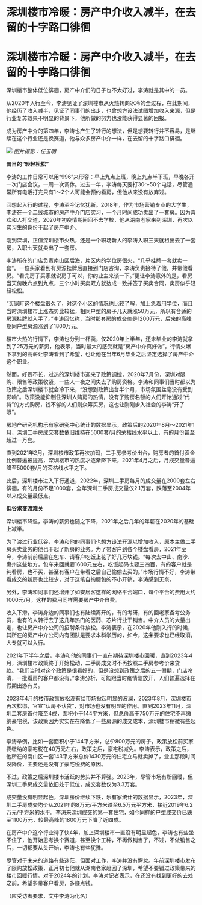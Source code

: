 # 深圳楼市冷暖：房产中介收入减半，在去留的十字路口徘徊

# 深圳楼市冷暖：房产中介收入减半，在去留的十字路口徘徊

深圳楼市整体低位徘徊，房产中介们的日子也不太好过，李涛就是其中的一员。

从2020年入行至今，李涛见证了深圳楼市从火热转向冰冷的全过程，在此期间，他经历了收入减半，见证了同事们的出走，也曾想方设法试图增加收入来源，但是行业复苏效果不明显的背景下，他所做的努力也没能获得显著的回报。

成为房产中介的第四年，李涛也产生了转行的想法，但是想要转行并不容易，是继续在这个行业还是换赛道，他与众多房产中介一样，在去留的十字路口徘徊。

![](https://inews.gtimg.com/om_bt/O77ENg7Y1gKNGCqQRXNir2uOYljYQWX7q7HjXsPDAJa7QAA/1000)
_图片摄影：任玉明_

**昔日的“轻轻松松”**

李涛的工作日常可以用“996”来形容：早上九点上班，晚上九点半下班，早晚各开一次门店会议，一周一次调休。过去一年，李涛每天要打30～50个电话，尽管通常所有电话打完只有1～2个人可能会预约看房，但他从来没有放弃过。

回想起入行的过程，李涛至今记忆犹新。2018年，作为市场营销专业的大学生，李涛在一个二线城市的房产中介门店实习，一个月时间成功卖出了一套房。因为喜欢和人打交道，2020年初疫情期间回不去学校，他从湖南老家来到深圳，再次以实习生的身份干起了房产中介。

刚到深圳，正值深圳楼市火热，还是一个职场新人的李涛入职三天就租出去了一套房，入职七天就卖出了一套房。

李涛所在的门店负责南山区后海，片区内的学位房很火，“几乎挂牌一套就卖一套”。一位买家看到有房源挂牌后直接到门店咨询，李涛负责接待了他，并带他看房。“看完房子买家就说房子可以，你约业主来谈一下。”更让李涛意外的是，看房当天傍晚六点到九点，三个小时买卖双方就达成一致并签了买卖合同，卖房似乎轻轻松松。

“买家盯这个楼盘很久了，对这个小区的情况也比较了解，加上急着用学位，而且当时深圳楼市上涨态势比较猛，相同户型的房子几天就涨50万元，所以有合适的房源挂牌就入手了。”李涛回忆称，当时那套房的成交价是1200万元，后来的高峰期同户型房源涨到了1800万元。

楼市火热的行情下，李涛也分到一杯羹，仅2020年上半年，还未毕业的李涛就拿到了25万元的薪资，他表示，当时最大的感受就是“房产中介真好做”。行情火爆下拿到的高薪让李涛看到了希望，也让他在当年6月毕业之后坚定选择了房产中介这个职业。

然而，好景不长，过热的深圳楼市迎来了政策调控，2020年7月份，深圳对限购、限售等政策收紧，一些人一夜之间失去了购房资格。李涛和同事们当时都以为政策之后深圳楼市就会冷下来，“没想到政策出台半个月，市场氛围丝毫没有受到影响”。政策没能抑制住深圳人购房的热情，没有了购房名额的人们开始通过“代持”的方式购房，钱不够的人们则众筹买房，这也让刚刚步入社会的李涛“开了眼”。

房地产研究机构乐有家研究中心统计的数据显示，政策后的2020年8月～2021年1月，深圳二手房成交套数依旧维持在5000套/月的荣枯线水平以上，有的月份甚至超过一万套。

直到2021年2月，深圳楼市政策再次加码，二手房参考价出台，购房者的首付资金比例普遍被提高，深圳楼市的热度才逐渐降下来，2021年4月之后，月成交量普遍降至5000套/月的荣枯线水平之下。

此后，深圳楼市进入下行通道，2022年，深圳二手房每月的成交量在2000套左右徘徊，有的月份不足1000套，全年深圳二手房成交量仅2.1万套，跌落至2004年以来成交量最低点。

**低谷求变渡难关**

深圳楼市降温，李涛的薪资也随之下降，2021年之后几年的年薪在2020年的基础上减半。

为了渡过行业低谷，李涛和他的同事们也想方设法开源以增加收入，原本主做二手房买卖业务的他也干起了新房的业务。为了带客户到各个楼盘看房，2021年至今，李涛前前后后在包车、请客户吃饭上花了好几万块钱。“每次去中山、南沙、惠州这些地方，包车来回就要1600元左右，吃饭起码也要三四百，有的客户就是纯看房，也不买，甚至有客户在带看之后自己偷偷去买的。”市场行情不好，李涛带看成交的新房也比较少，对于这笔自掏腰包的不小开销，李涛感到无奈。

另外，李涛和同事们还增开了如安居客这样的网络平台端口，每个平台的费用大约1000元/月，这样的费用同样需要房产中介自费。

收入下滑，李涛身边的同事们也有陆续离开的，有的考研，有的回老家备考公务员，也有的人转行去了这几年热门的医药、芯片行业干销售。中介人员的大量出走，也让房产中介公司的招聘条件放松。李涛表示，在2020年他刚入行的时候，其所在的房产中介公司内有团队是要求本科学历的，如今，这条要求也已经取消，大专就可以入行。

2021年下半年之后，李涛和他的同事们一直在期待深圳楼市回暖，直到2023年4月，深圳楼市政策终于开始松动，二手房成交时不再按照二手房参考价来贷款。“我们当时对这个政策是很看好的，但是没想到政策之后的五一假期，门店冷清，一批看房的客户都没有。”李涛分析，可能跟当时疫情刚放开，人们普遍选择在假期出游有关。

2023年4月的楼市政策放松没有给市场掀起明显的波澜，2023年8月，深圳楼市再次松绑，官宣“认房不认贷”，对市场也没有明显的作用。直到2023年11月，深圳二套房首付降至4成，面积小于144平方米，但总价高于750万元的住宅不再缴纳豪宅税，该政策因为实实在在降低了一些房源的成交成本，深圳楼市稍微有些起色。

李涛举例，比如一套面积小于144平方米，总价800万元的房子，政策放松前买家要缴纳的豪宅税在40万元左右，政策之后，豪宅税减免。李涛表示，政策之后，他所在的南山区一套143平方米总价1430万元的住宅立马就卖掉了，业主那段时间没降价，主要还是没有了豪宅税费的原因。

不过，政策之后深圳楼市活跃的势头并不算强。2023年，尽管市场有所回暖，但深圳二手房成交量依旧处于低位，成交套数仅为3.3万套。

成交量没有明显起色，深圳房价继续下跌，乐有家统计的数据显示，2023年，深圳二手房成交均价从2021年的8万元/平方米跌至6.5万元平方米，接近2019年6.2万元/平方米的水平。李涛来深圳成交的第一套住宅，如今同样的户型成交价已跌至1100万元，较最高峰的1800万元下降了近四成。

在房产中介这个行业待了快4年，加上深圳楼市一直没有明显起色，李涛也有些坐不住了，他开始思考换个赛道，甚至换个工种，不再做销售了，不过，不做销售之后，一切都要从头开始，李涛也有些犹豫。

尽管对于未来的道路有些迷茫，但面对工作，李涛并没有懈怠。年前深圳楼市发布了限购放松政策，正月初七他就从湖南老家赶回了深圳，希望不要错过政策带来的楼市回暖行情。对于2024年的计划，李涛对记者表示，在还没有找到更好的去处之前，希望多带客户看房，多赚点钱。

（应受访者要求，文中李涛为化名）

